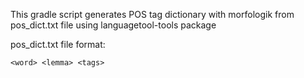 This gradle script generates POS tag dictionary with morfologik from pos_dict.txt file
using languagetool-tools package

pos_dict.txt file format:

`<word> <lemma> <tags>`
